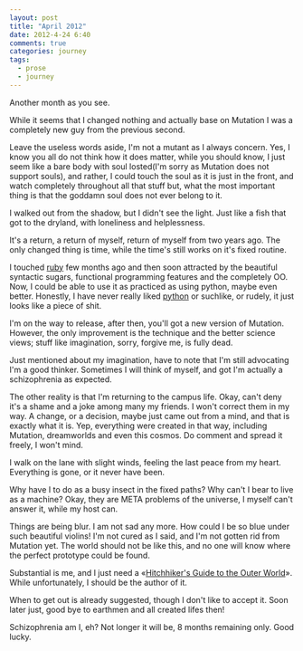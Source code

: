 ```yaml
---
layout: post
title: "April 2012"
date: 2012-4-24 6:40
comments: true
categories: journey
tags:
  - prose
  - journey
---
```

Another month as you see.

While it seems that I changed nothing and actually base on Mutation I
was a completely new guy from the previous second.

Leave the useless words aside, I'm not a mutant as I always
concern. Yes, I know you all do not think how it does matter, while
you should know, I just seem like a bare body with soul losted(I'm
sorry as Mutation does not support souls), and rather, I
could touch the soul as it is just in the front, and watch completely
throughout all that stuff but, what the most important thing is that
the goddamn soul does not ever belong to it.

I walked out from the shadow, but I didn't see the light. Just like a
fish that got to the dryland, with loneliness and helplessness.
<!-- more -->
It's a return, a return of myself, return of myself from two years
ago. The only changed thing is time, while the time's still works on
it's fixed routine.

I touched [ruby](http://ruby-lang.org) few months ago and then soon
attracted by the beautiful syntactic sugars, functional programming
features and the completely OO. Now, I could be able to use it as
practiced as using python, maybe even better. Honestly, I have never
really liked [python](http://python.org) or suchlike, or rudely, it
just looks like a piece of shit.

I'm on the way to release, after then, you'll got a new version of
Mutation. However, the only improvement is the technique and the
better science views; stuff like imagination, sorry, forgive me, is
fully dead.

Just mentioned about my imagination, have to note that I'm still
advocating I'm a good thinker. Sometimes I will think of myself, and
got I'm actually a schizophrenia as expected.

The other reality is that I'm returning to the campus life. Okay,
can't deny it's a shame and a joke among many my friends. I won't
correct them in my way. A change, or a decision, maybe just came out
from a mind, and that is exactly what it is. Yep, everything were
created in that way, including Mutation, dreamworlds and even this
cosmos. Do comment and spread it freely, I won't mind.

I walk on the lane with slight winds, feeling the last peace from my
heart. Everything is gone, or it never have been.

Why have I to do as a busy insect in the fixed paths? Why can't I bear
to live as a machine? Okay, they are META problems of the universe, I
myself can't answer it, while my host can.

Things are being blur. I am not sad any more. How could I be so blue
under such beautiful violins! I'm not cured as I said, and I'm not
gotten rid from Mutation yet. The world should not be like this, and
no one will know where the perfect prototype could be found.

Substantial is me, and I just need a «[Hitchhiker's Guide to the Outer
World](http://en.wikipedia.org/wiki/The_Hitchhiker's_Guide_to_the_Galaxy)». While unfortunately, I should be the author of it.

When to get out is already suggested, though I don't like to accept
it. Soon later just, good bye to earthmen and all created lifes then!

Schizophrenia am I, eh?
Not longer it will be, 8 months remaining only. Good lucky.

<!-- *P.s. please don't mind the sorrows in the text, maybe you could
 regard it as a practice of English language. Keep smiling all the
 time and enjoy the happiness from the emptiness.* -->


